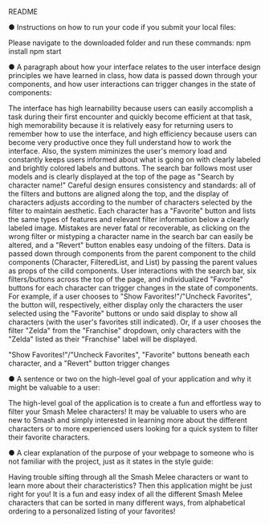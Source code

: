 README

● Instructions on how to run your code if you submit your local files: 

Please navigate to the downloaded folder and run these commands:
npm install
npm start

● A paragraph about how your interface relates to the user interface design principles we have learned in class, how data is passed down through your components, and how user interactions can trigger changes in the state of components:

The interface has high learnability because users can easily accomplish a task during their first encounter and quickly become efficient at that task, high memorability because it is relatively easy for returning users to remember how to use the interface, and high efficiency because users can become very productive once they full understand how to work the interface. Also, the system miminizes the user's memory load and constantly keeps users informed about what is going on with clearly labeled and brightly colored labels and buttons. The search bar follows most user models and is clearly displayed at the top of the page as "Search by character name!" Careful design ensures consistency and standards: all of the filters and buttons are aligned along the top, and the display of characters adjusts according to the number of characters selected by the filter to maintain aesthetic. Each character has a "Favorite" button and lists the same types of features and relevant filter information below a clearly labeled image. Mistakes are never fatal or recoverable, as clicking on the wrong filter or mistyping a character name in the search bar can easily be altered, and a "Revert" button enables easy undoing of the filters. Data is passed down through components from the parent component to the child components (Character, FilteredList, and List) by passing the parent values as props of the cilld components. User interactions with the search bar, six filters/buttons across the top of the page, and individualized "Favorite" buttons for each character can trigger changes in the state of components. For example, if a user chooses to "Show Favorites!"/"Uncheck Favorites", the button will, respectively, either display only the characters the user selected using the "Favorite" buttons or undo said display to show all characters (with the user's favorites still indicated). Or, if a user chooses the filter "Zelda" from the "Franchise" dropdown, only characters with the "Zelda" listed as their "Franchise" label will be displayed.

"Show Favorites!"/"Uncheck Favorites", "Favorite" buttons beneath each character, and a "Revert" button trigger changes 

● A sentence or two on the high-level goal of your application and why it might be valuable to a user:

The high-level goal of the application is to create a fun and effortless way to filter your Smash Melee characters! It may be valuable to users who are new to Smash and simply interested in learning more about the different characters or to more experienced users looking for a quick system to filter their favorite characters.  

● A clear explanation of the purpose of your webpage to someone who is not familiar with the project, just as it states in the style guide:

Having trouble sifting through all the Smash Melee characters or want to learn more about their characteristics? Then this application might be just right for you! It is a fun and easy index of all the different Smash Melee characters that can be sorted in many different ways, from alphabetical ordering to a personalized listing of your favorites! 
